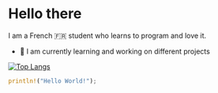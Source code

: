 # **Hello there**
I am a French 🇫🇷 student who learns to program and love it.
- 🔭 I am currently learning and working on different projects

[![Top Langs](https://github-readme-stats.vercel.app/api/top-langs/?username=Kallu-A&layout=compact&theme=monokai&count_private=true&langs_count=10)](https://github.com/anuraghazra/github-readme-stats)

```rust
println!("Hello World!");
```
